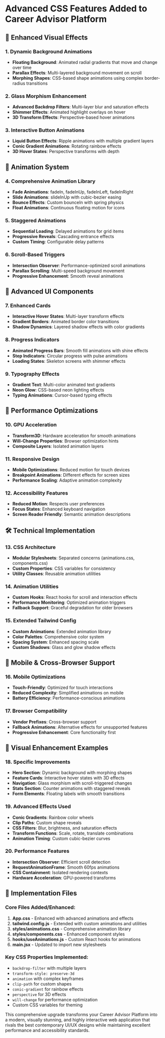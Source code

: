 # Advanced CSS Features Added to Career Advisor Platform

## 🎨 Enhanced Visual Effects

### 1. **Dynamic Background Animations**

- **Floating Background**: Animated radial gradients that move and change over time
- **Parallax Effects**: Multi-layered background movement on scroll
- **Morphing Shapes**: CSS-based shape animations using complex border-radius transitions

### 2. **Glass Morphism Enhancement**

- **Advanced Backdrop Filters**: Multi-layer blur and saturation effects
- **Shimmer Effects**: Animated highlight overlays on hover
- **3D Transform Effects**: Perspective-based hover animations

### 3. **Interactive Button Animations**

- **Liquid Button Effects**: Ripple animations with multiple gradient layers
- **Conic Gradient Animations**: Rotating rainbow effects
- **3D Hover States**: Perspective transforms with depth

## 🚀 Animation System

### 4. **Comprehensive Animation Library**

- **Fade Animations**: fadeIn, fadeInUp, fadeInLeft, fadeInRight
- **Slide Animations**: slideInUp with cubic-bezier easing
- **Bounce Effects**: Custom bounceIn with spring physics
- **Float Animations**: Continuous floating motion for icons

### 5. **Staggered Animations**

- **Sequential Loading**: Delayed animations for grid items
- **Progressive Reveals**: Cascading entrance effects
- **Custom Timing**: Configurable delay patterns

### 6. **Scroll-Based Triggers**

- **Intersection Observer**: Performance-optimized scroll animations
- **Parallax Scrolling**: Multi-speed background movement
- **Progressive Enhancement**: Smooth reveal animations

## 💫 Advanced UI Components

### 7. **Enhanced Cards**

- **Interactive Hover States**: Multi-layer transform effects
- **Gradient Borders**: Animated border color transitions
- **Shadow Dynamics**: Layered shadow effects with color gradients

### 8. **Progress Indicators**

- **Animated Progress Bars**: Smooth fill animations with shine effects
- **Step Indicators**: Circular progress with pulse animations
- **Loading States**: Skeleton screens with shimmer effects

### 9. **Typography Effects**

- **Gradient Text**: Multi-color animated text gradients
- **Neon Glow**: CSS-based neon lighting effects
- **Typing Animations**: Cursor-based typing effects

## 🎯 Performance Optimizations

### 10. **GPU Acceleration**

- **Transform3D**: Hardware acceleration for smooth animations
- **Will-Change Properties**: Browser optimization hints
- **Composite Layers**: Isolated animation layers

### 11. **Responsive Design**

- **Mobile Optimizations**: Reduced motion for touch devices
- **Breakpoint Animations**: Different effects for screen sizes
- **Performance Scaling**: Adaptive animation complexity

### 12. **Accessibility Features**

- **Reduced Motion**: Respects user preferences
- **Focus States**: Enhanced keyboard navigation
- **Screen Reader Friendly**: Semantic animation descriptions

## 🛠️ Technical Implementation

### 13. **CSS Architecture**

- **Modular Stylesheets**: Separated concerns (animations.css, components.css)
- **Custom Properties**: CSS variables for consistency
- **Utility Classes**: Reusable animation utilities

### 14. **Animation Utilities**

- **Custom Hooks**: React hooks for scroll and interaction effects
- **Performance Monitoring**: Optimized animation triggers
- **Fallback Support**: Graceful degradation for older browsers

### 15. **Extended Tailwind Config**

- **Custom Animations**: Extended animation library
- **Color Palettes**: Comprehensive color system
- **Spacing System**: Enhanced spacing scale
- **Custom Shadows**: Glass and glow shadow effects

## 📱 Mobile & Cross-Browser Support

### 16. **Mobile Optimizations**

- **Touch-Friendly**: Optimized for touch interactions
- **Reduced Complexity**: Simplified animations on mobile
- **Battery Efficiency**: Performance-conscious animations

### 17. **Browser Compatibility**

- **Vendor Prefixes**: Cross-browser support
- **Fallback Animations**: Alternative effects for unsupported features
- **Progressive Enhancement**: Core functionality first

## 🎨 Visual Enhancement Examples

### 18. **Specific Improvements**

- **Hero Section**: Dynamic background with morphing shapes
- **Feature Cards**: Interactive hover states with 3D effects
- **Navigation**: Glass morphism with scroll-triggered changes
- **Stats Section**: Counter animations with staggered reveals
- **Form Elements**: Floating labels with smooth transitions

### 19. **Advanced Effects Used**

- **Conic Gradients**: Rainbow color wheels
- **Clip Paths**: Custom shape reveals
- **CSS Filters**: Blur, brightness, and saturation effects
- **Transform Functions**: Scale, rotate, translate combinations
- **Animation Timing**: Custom cubic-bezier curves

### 20. **Performance Features**

- **Intersection Observer**: Efficient scroll detection
- **RequestAnimationFrame**: Smooth 60fps animations
- **CSS Containment**: Isolated rendering contexts
- **Hardware Acceleration**: GPU-powered transforms

## 🔧 Implementation Files

### Core Files Added/Enhanced:

1. **App.css** - Enhanced with advanced animations and effects
2. **tailwind.config.js** - Extended with custom animations and utilities
3. **styles/animations.css** - Comprehensive animation library
4. **styles/components.css** - Enhanced component styles
5. **hooks/useAnimations.js** - Custom React hooks for animations
6. **main.jsx** - Updated to import new stylesheets

### Key CSS Properties Implemented:

- `backdrop-filter` with multiple layers
- `transform-style: preserve-3d`
- `animation` with complex keyframes
- `clip-path` for custom shapes
- `conic-gradient` for rainbow effects
- `perspective` for 3D effects
- `will-change` for performance optimization
- Custom CSS variables for theming

This comprehensive upgrade transforms your Career Advisor Platform into a modern, visually stunning, and highly interactive web application that rivals the best contemporary UI/UX designs while maintaining excellent performance and accessibility standards.
